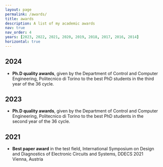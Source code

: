```yaml
---
layout: page
permalink: /awards/
title: awards
description: A list of my academic awards
nav: true
nav_order: 4
years: [2023, 2022, 2021, 2020, 2019, 2018, 2017, 2016, 2014]
horizontal: true
---
```


## 2024
 - **Ph.D quality awards**, given by the Department of Control and Computer Engineering, Politecnico di
Torino to the best PhD students in the third year of the 36 cycle.

## 2023
 - **Ph.D quality awards**, given by the Department of Control and Computer Engineering, Politecnico di
Torino to the best PhD students in the second year of the 36 cycle.

## 2021
 -  **Best paper award** in the test field, International Symposium on Design and Diagnostics of Electronic Circuits and Systems, DDECS 2021 Vienna, Austria